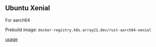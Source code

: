## Ubuntu Xenial
For aarch64

Prebuild image: `docker-registry.k8s.array21.dev/rust-aarch64-xenial`

[usage](https://github.com/TobiasDeBruijn/Rust-Docker-Builders/blob/master/README.md)
